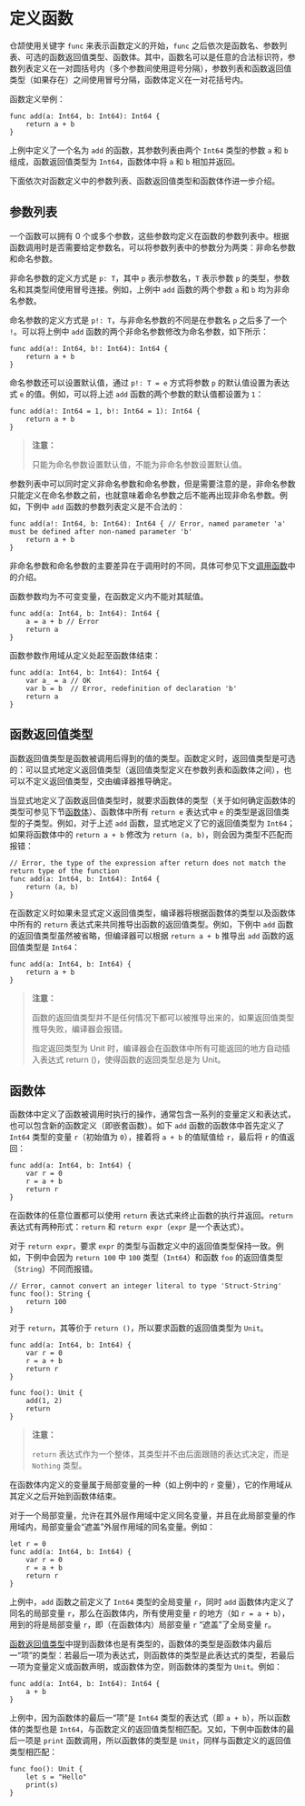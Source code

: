 # 定义函数

仓颉使用关键字 `func` 来表示函数定义的开始，`func` 之后依次是函数名、参数列表、可选的函数返回值类型、函数体。其中，函数名可以是任意的合法标识符，参数列表定义在一对圆括号内（多个参数间使用逗号分隔），参数列表和函数返回值类型（如果存在）之间使用冒号分隔，函数体定义在一对花括号内。

函数定义举例：

<!-- compile -->

```cangjie
func add(a: Int64, b: Int64): Int64 {
    return a + b
}
```

上例中定义了一个名为 `add` 的函数，其参数列表由两个 `Int64` 类型的参数 `a` 和 `b` 组成，函数返回值类型为 `Int64`，函数体中将 `a` 和 `b` 相加并返回。

下面依次对函数定义中的参数列表、函数返回值类型和函数体作进一步介绍。

## 参数列表

一个函数可以拥有 0 个或多个参数，这些参数均定义在函数的参数列表中。根据函数调用时是否需要给定参数名，可以将参数列表中的参数分为两类：非命名参数和命名参数。

非命名参数的定义方式是 `p: T`，其中 `p` 表示参数名，`T` 表示参数 `p` 的类型，参数名和其类型间使用冒号连接。例如，上例中 `add` 函数的两个参数 `a` 和 `b` 均为非命名参数。

命名参数的定义方式是 `p!: T`，与非命名参数的不同是在参数名 `p` 之后多了一个 `!`。可以将上例中 `add` 函数的两个非命名参数修改为命名参数，如下所示：

<!-- compile -->

```cangjie
func add(a!: Int64, b!: Int64): Int64 {
    return a + b
}
```

命名参数还可以设置默认值，通过 `p!: T = e` 方式将参数 `p` 的默认值设置为表达式 `e` 的值。例如，可以将上述 `add` 函数的两个参数的默认值都设置为 `1`：

<!-- compile -->

```cangjie
func add(a!: Int64 = 1, b!: Int64 = 1): Int64 {
    return a + b
}
```

> **注意：**
>
> 只能为命名参数设置默认值，不能为非命名参数设置默认值。

参数列表中可以同时定义非命名参数和命名参数，但是需要注意的是，非命名参数只能定义在命名参数之前，也就意味着命名参数之后不能再出现非命名参数。例如，下例中 `add` 函数的参数列表定义是不合法的：

<!-- compile.error -->

```cangjie
func add(a!: Int64, b: Int64): Int64 { // Error, named parameter 'a' must be defined after non-named parameter 'b'
    return a + b
}
```

非命名参数和命名参数的主要差异在于调用时的不同，具体可参见下文[调用函数](./call_functions.md)中的介绍。

函数参数均为不可变变量，在函数定义内不能对其赋值。

<!-- compile.error -->

```cangjie
func add(a: Int64, b: Int64): Int64 {
    a = a + b // Error
    return a
}
```

函数参数作用域从定义处起至函数体结束：

<!-- compile.error -->

```cangjie
func add(a: Int64, b: Int64): Int64 {
    var a_ = a // OK
    var b = b  // Error, redefinition of declaration 'b'
    return a
}
```

## 函数返回值类型

函数返回值类型是函数被调用后得到的值的类型。函数定义时，返回值类型是可选的：可以显式地定义返回值类型（返回值类型定义在参数列表和函数体之间），也可以不定义返回值类型，交由编译器推导确定。

当显式地定义了函数返回值类型时，就要求函数体的类型（关于如何确定函数体的类型可参见下节[函数体](./define_functions.md#函数体)）、函数体中所有 `return e` 表达式中 `e` 的类型是返回值类型的子类型。例如，对于上述 `add` 函数，显式地定义了它的返回值类型为 `Int64`；如果将函数体中的 `return a + b` 修改为 `return (a, b)`，则会因为类型不匹配而报错：

<!-- compile.error -->

```cangjie
// Error, the type of the expression after return does not match the return type of the function
func add(a: Int64, b: Int64): Int64 {
    return (a, b)
}
```

在函数定义时如果未显式定义返回值类型，编译器将根据函数体的类型以及函数体中所有的 `return` 表达式来共同推导出函数的返回值类型。例如，下例中 `add` 函数的返回值类型虽然被省略，但编译器可以根据 `return a + b` 推导出 `add` 函数的返回值类型是 `Int64`：

<!-- compile -->

```cangjie
func add(a: Int64, b: Int64) {
    return a + b
}
```

> **注意：**
>
> 函数的返回值类型并不是任何情况下都可以被推导出来的，如果返回值类型推导失败，编译器会报错。
>
> 指定返回类型为 Unit 时，编译器会在函数体中所有可能返回的地方自动插入表达式 return ()，使得函数的返回类型总是为 Unit。

## 函数体

函数体中定义了函数被调用时执行的操作，通常包含一系列的变量定义和表达式，也可以包含新的函数定义（即嵌套函数）。如下 `add` 函数的函数体中首先定义了 `Int64` 类型的变量 `r`（初始值为 `0`），接着将 `a + b` 的值赋值给 `r`，最后将 `r` 的值返回：

<!-- compile -->

```cangjie
func add(a: Int64, b: Int64) {
    var r = 0
    r = a + b
    return r
}
```

在函数体的任意位置都可以使用 `return` 表达式来终止函数的执行并返回。`return` 表达式有两种形式：`return` 和 `return expr`（`expr` 是一个表达式）。

对于 `return expr`，要求 `expr` 的类型与函数定义中的返回值类型保持一致。例如，下例中会因为 `return 100` 中 `100` 类型（`Int64`）和函数 `foo` 的返回值类型（`String`）不同而报错。

<!-- compile.error -->

```cangjie
// Error, cannot convert an integer literal to type 'Struct-String'
func foo(): String {
    return 100
}
```

对于 `return`，其等价于 `return ()`，所以要求函数的返回值类型为 `Unit`。

<!-- compile -->

```cangjie
func add(a: Int64, b: Int64) {
    var r = 0
    r = a + b
    return r
}

func foo(): Unit {
    add(1, 2)
    return
}
```

> **注意：**
>
> `return` 表达式作为一个整体，其类型并不由后面跟随的表达式决定，而是 `Nothing` 类型。

在函数体内定义的变量属于局部变量的一种（如上例中的 `r` 变量），它的作用域从其定义之后开始到函数体结束。

对于一个局部变量，允许在其外层作用域中定义同名变量，并且在此局部变量的作用域内，局部变量会“遮盖”外层作用域的同名变量。例如：

<!-- compile -->

```cangjie
let r = 0
func add(a: Int64, b: Int64) {
    var r = 0
    r = a + b
    return r
}
```

上例中，`add` 函数之前定义了 `Int64` 类型的全局变量 `r`，同时 `add` 函数体内定义了同名的局部变量 `r`，那么在函数体内，所有使用变量 `r` 的地方（如 `r = a + b`），用到的将是局部变量 `r`，即（在函数体内）局部变量 `r` “遮盖”了全局变量 `r`。

[函数返回值类型](./define_functions.md#函数返回值类型)中提到函数体也是有类型的，函数体的类型是函数体内最后一“项”的类型：若最后一项为表达式，则函数体的类型是此表达式的类型，若最后一项为变量定义或函数声明，或函数体为空，则函数体的类型为 `Unit`。例如：

<!-- compile -->

```cangjie
func add(a: Int64, b: Int64): Int64 {
    a + b
}
```

上例中，因为函数体的最后一“项”是 `Int64` 类型的表达式（即 `a + b`），所以函数体的类型也是 `Int64`，与函数定义的返回值类型相匹配。又如，下例中函数体的最后一项是 `print` 函数调用，所以函数体的类型是 `Unit`，同样与函数定义的返回值类型相匹配：

<!-- compile -->

```cangjie
func foo(): Unit {
    let s = "Hello"
    print(s)
}
```
